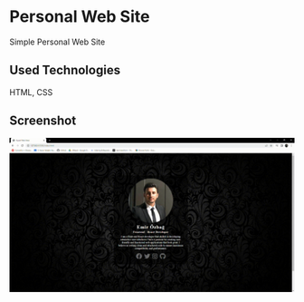 <h1> Personal Web Site  </h1>

<p> Simple Personal Web Site </p>

<h2> Used Technologies </h2>

HTML, CSS

<h2> Screenshot </h2>

![](Kisisel.gif)